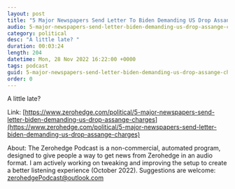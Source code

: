 ```yaml
---
layout: post
title: "5 Major Newspapers Send Letter To Biden Demanding US Drop Assange Charges"
audio: 5-major-newspapers-send-letter-biden-demanding-us-drop-assange-charges-0
category: political
desc: "A little late? "
duration: 00:03:24
length: 204
datetime: Mon, 28 Nov 2022 16:22:00 +0000
tags: podcast
guid: 5-major-newspapers-send-letter-biden-demanding-us-drop-assange-charges-0
order: 0
---
```

A little late? 

Link: [https://www.zerohedge.com/political/5-major-newspapers-send-letter-biden-demanding-us-drop-assange-charges](https://www.zerohedge.com/political/5-major-newspapers-send-letter-biden-demanding-us-drop-assange-charges)

About: The Zerohedge Podcast is a non-commercial, automated program, designed to give people a way to get news from Zerohedge in an audio format.  I am actively working on tweaking and improving the setup to create a better listening experience (October 2022).  Suggestions are welcome: [zerohedgePodcast@outlook.com](mailto:zerohedgePodcast@outlook.com)